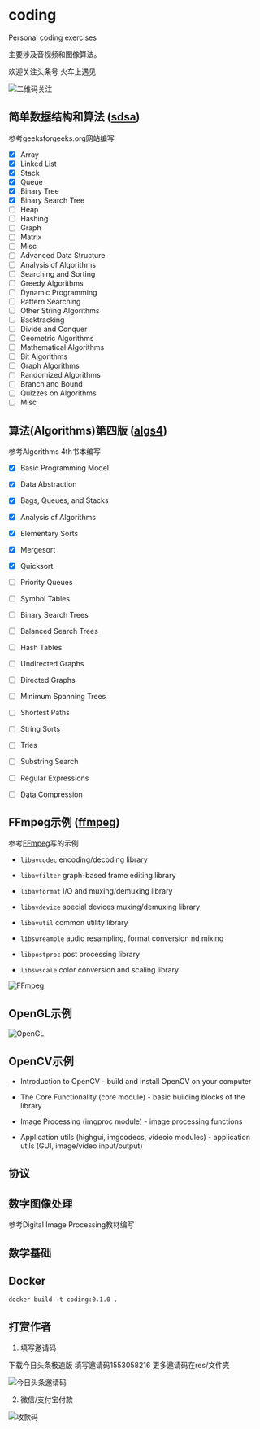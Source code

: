 # coding
Personal coding exercises

主要涉及音视频和图像算法。

欢迎关注头条号 火车上遇见

![二维码关注](res/personal-qrcode.png)

## 简单数据结构和算法 ([sdsa](sdsa/))

参考geeksforgeeks.org网站编写

- [x] Array
- [x] Linked List
- [x] Stack
- [x] Queue
- [x] Binary Tree
- [x] Binary Search Tree
- [ ] Heap
- [ ] Hashing
- [ ] Graph
- [ ] Matrix
- [ ] Misc
- [ ] Advanced Data Structure
- [ ] Analysis of Algorithms
- [ ] Searching and Sorting
- [ ] Greedy Algorithms
- [ ] Dynamic Programming
- [ ] Pattern Searching
- [ ] Other String Algorithms
- [ ] Backtracking
- [ ] Divide and Conquer
- [ ] Geometric Algorithms
- [ ] Mathematical Algorithms
- [ ] Bit Algorithms
- [ ] Graph Algorithms
- [ ] Randomized Algorithms
- [ ] Branch and Bound
- [ ] Quizzes on Algorithms
- [ ] Misc

## 算法(Algorithms)第四版 ([algs4](algs4/))

参考Algorithms 4th书本编写

- [x] Basic Programming Model
- [x] Data Abstraction
- [x] Bags, Queues, and Stacks
- [x] Analysis of Algorithms
- [x] Elementary Sorts
- [x] Mergesort
- [x] Quicksort
- [ ] Priority Queues
- [ ] Symbol Tables
- [ ] Binary Search Trees
- [ ] Balanced Search Trees
- [ ] Hash Tables
- [ ] Undirected Graphs
- [ ] Directed Graphs
- [ ] Minimum Spanning Trees
- [ ] Shortest Paths
- [ ] String Sorts
- [ ] Tries
- [ ] Substring Search
- [ ] Regular Expressions
- [ ] Data Compression 


## FFmpeg示例 ([ffmpeg](ffmpeg/))

参考[FFmpeg](https://ffmpeg.org/)写的示例

* `libavcodec` encoding/decoding library

* `libavfilter` graph-based frame editing library

* `libavformat` I/O and muxing/demuxing library

* `libavdevice` special devices muxing/demuxing library

* `libavutil` common utility library

* `libswreample` audio resampling, format conversion nd mixing

* `libpostproc` post processing library

* `libswscale` color conversion and scaling library

![FFmpeg](res/ffmpeg.png)

## OpenGL示例

![OpenGL](res/opengl-45.png)

## OpenCV示例

* Introduction to OpenCV - build and install OpenCV on your computer

* The Core Functionality (core module) - basic building blocks of the library

* Image Processing (imgproc module) - image processing functions

* Application utils (highgui, imgcodecs, videoio modules) - application utils (GUI, image/video input/output)

## 协议

## 数字图像处理

参考Digital Image Processing教材编写

## 数学基础


## Docker

```
docker build -t coding:0.1.0 .
```

## 打赏作者

1. 填写邀请码

下载今日头条极速版 填写邀请码1553058216 更多邀请码在res/文件夹

![今日头条邀请码](res/邀请码-今日头条极速版.jpg)

2. 微信/支付宝付款

![收款码](res/qrcode-wechat-alipay.png)


